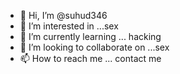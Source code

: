 - 👋 Hi, I’m @suhud346
- 👀 I’m interested in ...sex
- 🌱 I’m currently learning ... hacking 
- 💞️ I’m looking to collaborate on ...sex
- 📫 How to reach me ... contact me

<!---
suhud346/suhud346 is a ✨ special ✨ repository because its `README.md` (this file) appears on your GitHub profile.
You can click the Preview link to take a look at your changes.
--->
